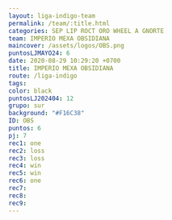 ```yaml
---
layout: liga-indigo-team
permalink: /team/:title.html
categories: SEP LIP ROCT ORO WHEEL A GNORTE
team: IMPERIO MEXA OBSIDIANA
maincover: /assets/logos/OBS.png
puntosLJMAYO24: 6
date: 2020-08-29 10:29:20 +0700
title: IMPERIO MEXA OBSIDIANA
route: /liga-indigo
tags: 
color: black
puntosLJ202404: 12
grupo: sur
background: "#F16C38"
ID: OBS
puntos: 6
pj: 7
rec1: one
rec2: loss
rec3: loss
rec4: win
rec5: win
rec6: one
rec7: 
rec8: 
rec9:
---
```

